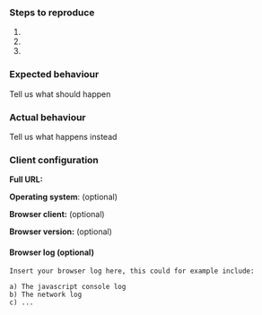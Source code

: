 <!--
Thanks for reporting issues back to Reklamacije.net! This is the issue tracker of Podnesi.Reklamacije.net, if you have any support question please check out http://podnesi.reklamacije.net/help

This is the bug tracker for the Alaveteli component.

To make it possible for us to help you please fill out below information carefully.
--> 
### Steps to reproduce

1.

2.

3.

### Expected behaviour
Tell us what should happen

### Actual behaviour
Tell us what happens instead

### Client configuration

**Full URL:**

**Operating system**: (optional)

**Browser client:** (optional)

**Browser version:** (optional)

#### Browser log (optional)
```
Insert your browser log here, this could for example include:

a) The javascript console log
b) The network log 
c) ...
```
